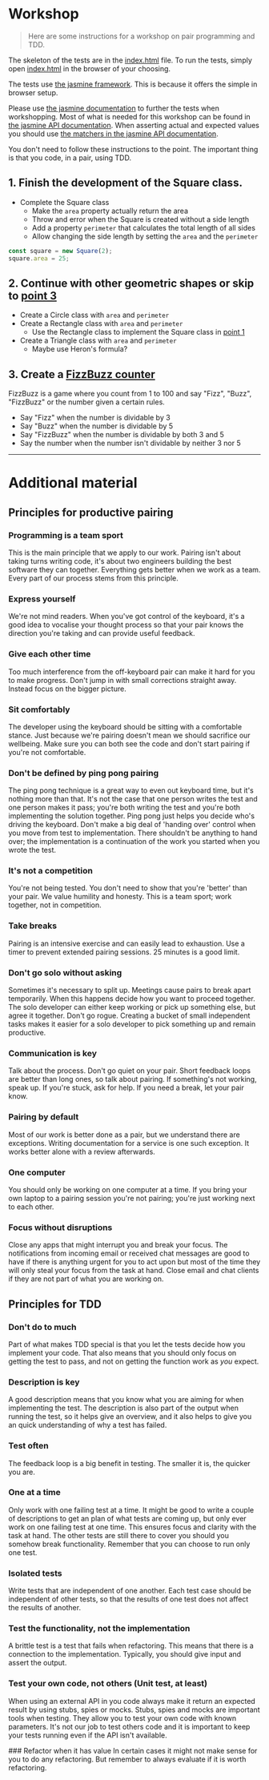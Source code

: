 # Workshop
> Here are some instructions for a workshop on pair programming and TDD.

The skeleton of the tests are in the [index.html](index.html) file. To run the tests, simply open [index.html](index.html) in the browser of your choosing.

The tests use [the jasmine framework](https://jasmine.github.io/). This is because it offers the simple in browser setup. 

Please use [the jasmine documentation](https://jasmine.github.io/pages/docs_home.html) to further the tests when workshopping.
Most of what is needed for this workshop can be found in [the jasmine API documentation](https://jasmine.github.io/api/4.6/global). 
When asserting actual and expected values you should use [the matchers in the jasmine API documentation](https://jasmine.github.io/api/4.6/matchers.html).  

You don't need to follow these instructions to the point. The important thing is that you code, in a pair, using TDD.

## 1. Finish the development of the Square class. 
- Complete the Square class
  - Make the `area` property actually return the area
  - Throw and error when the Square is created without a side length
  - Add a property `perimeter` that calculates the total length of all sides
  - Allow changing the side length by setting the `area` and the `perimeter` 

```js
const square = new Square(2);
square.area = 25;
```
## 2. Continue with other geometric shapes or skip to [point 3](#3-create-a-fizzbuzz-counter)
- Create a Circle class with `area` and `perimeter` 
- Create a Rectangle class with `area` and `perimeter`
  - Use the Rectangle class to implement the Square class in [point 1](#1-finish-the-development-of-the-square-class)
- Create a Triangle class with `area` and `perimeter`
  - Maybe use Heron's formula?

## 3. Create a [FizzBuzz counter](https://en.wikipedia.org/wiki/Fizz_buzz)
FizzBuzz is a game where you count from 1 to 100 and say "Fizz", "Buzz", "FizzBuzz" or the number given a certain rules.
- Say "Fizz" when the number is dividable by 3
- Say "Buzz" when the number is dividable by 5
- Say "FizzBuzz" when the number is dividable by both 3 and 5
- Say the number when the number isn't dividable by neither 3 nor 5


---


# Additional material 

## Principles for productive pairing 

### Programming is a team sport 
This is the main principle that we apply to our work. Pairing isn't about taking turns writing code, it's about two engineers building the best software they can together. Everything gets better when we work as a team. Every part of our process stems from this principle.  

### Express yourself 
We're not mind readers. When you've got control of the keyboard, it's a good idea to vocalise your thought process so that your pair knows the direction you're taking and can provide useful feedback. 

### Give each other time
Too much interference from the off-keyboard pair can make it hard for you to make progress. Don't jump in with small corrections straight away. Instead focus on the bigger picture.

### Sit comfortably
The developer using the keyboard should be sitting with a comfortable stance. Just because we're pairing doesn't mean we should sacrifice our wellbeing. Make sure you can both see the code and don't start pairing if you're not comfortable. 

### Don't be defined by ping pong pairing
The ping pong technique is a great way to even out keyboard time, but it's nothing more than that. It's not the case that one person writes the test and one person makes it pass; you're both writing the test and you're both implementing the solution together. Ping pong just helps you decide who's driving the keyboard. Don't make a big deal of 'handing over' control when you move from test to implementation. There shouldn't be anything to hand over; the implementation is a continuation of the work you started when you wrote the test.

### It's not a competition
You're not being tested. You don't need to show that you're 'better' than your pair. We value humility and honesty. This is a team sport; work together, not in competition. 

### Take breaks 
Pairing is an intensive exercise and can easily lead to exhaustion. Use a timer to prevent extended pairing sessions. 25 minutes is a good limit. 

### Don't go solo without asking 
Sometimes it's necessary to split up. Meetings cause pairs to break apart temporarily. When this happens decide how you want to proceed together. The solo developer can either keep working or pick up something else, but agree it together. Don't go rogue. Creating a bucket of small independent tasks makes it easier for a solo developer to pick something up and remain productive. 

### Communication is key
Talk about the process. Don't go quiet on your pair. Short feedback loops are better than long ones, so talk about pairing. If something's not working, speak up. If you're stuck, ask for help. If you need a break, let your pair know.

### Pairing by default 
Most of our work is better done as a pair, but we understand there are exceptions. Writing documentation for a service is one such exception. It works better alone with a review afterwards.  

### One computer
You should only be working on one computer at a time. If you bring your own laptop to a pairing session you're not pairing; you're just working next to each other.

### Focus without disruptions 
Close any apps that might interrupt you and break your focus. The notifications from incoming email or received chat messages are good to have if there is anything urgent for you to act upon but most of the time they will only steal your focus from the task at hand. Close email and chat clients if they are not part of what you are working on. 

## Principles for TDD

### Don't do to much
Part of what makes TDD special is that you let the tests decide how you implement your code. That also means that you should only focus on getting the test to pass, and not on getting the function work as _you_ expect.

### Description is key
A good description means that you know what you are aiming for when implementing the test. The description is also part of the output when running the test, so it helps give an overview, and it also helps to give you an quick understanding of why a test has failed.

### Test often
The feedback loop is a big benefit in testing. The smaller it is, the quicker you are.

### One at a time
Only work with one failing test at a time. It might be good to write a couple of descriptions to get an plan of what tests are coming up, but only ever work on one failing test at one time. This ensures focus and clarity with the task at hand. The other tests are still there to cover you should you somehow break functionality. Remember that you can choose to run only one test.

### Isolated tests
Write tests that are independent of one another. Each test case should be independent of other tests, so that the results of one test does not affect the results of another.

### Test the functionality, not the implementation
A brittle test is a test that fails when refactoring. This means that there is a connection to the implementation. Typically, you should give input and assert the output. 

### Test your own code, not others (Unit test, at least)
When using an external API in you code always make it return an expected result by using stubs, spies or mocks. Stubs, spies and mocks are important tools when testing. They allow you to test your own code with known parameters. It's not our job to test others code and it is important to keep your tests running even if the API isn't available.

### Refactor when it has value
In certain cases it might not make sense for you to do any refactoring. But remember to always evaluate if it is worth refactoring.

